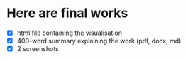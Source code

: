 # Here are final works

- [x] html file containing the visualisation
- [x] 400-word summary explaining the work (pdf, docx, md)
- [x] 2 screenshots 
